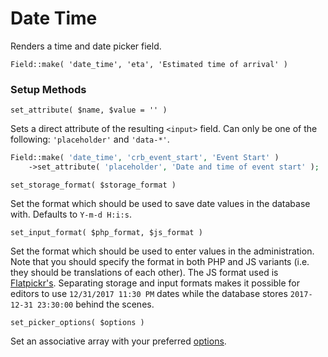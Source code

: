 # Date Time

Renders a time and date picker field.

`Field::make( 'date_time', 'eta', 'Estimated time of arrival' )`

### Setup Methods

`set_attribute( $name, $value = '' )`

Sets a direct attribute of the resulting `<input>` field. Can only be one of the following: `'placeholder'` and `'data-*'`.

```php
Field::make( 'date_time', 'crb_event_start', 'Event Start' )
    ->set_attribute( 'placeholder', 'Date and time of event start' );
```

`set_storage_format( $storage_format )`

Set the format which should be used to save date values in the database with. Defaults to `Y-m-d H:i:s`.

`set_input_format( $php_format, $js_format )`

Set the format which should be used to enter values in the administration. Note that you should specify the format in both PHP and JS variants (i.e. they should be translations of each other). The JS format used is [Flatpickr's](https://chmln.github.io/flatpickr/formatting/).
Separating storage and input formats makes it possible for editors to use `12/31/2017 11:30 PM` dates while the database stores `2017-12-31 23:30:00` behind the scenes.

`set_picker_options( $options )`

Set an associative array with your preferred [options](https://chmln.github.io/flatpickr/options/).
